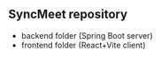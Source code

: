 ## SyncMeet repository

- backend folder (Spring Boot server)
- frontend folder (React+Vite client)
